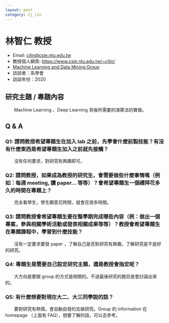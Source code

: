 ```yaml
---
layout: post
category: Cj_lin
---
```


# 林智仁 教授

- Email: cjlin@csie.ntu.edu.tw
- 教授個人網頁: <https://www.csie.ntu.edu.tw/~cjlin/>
- [Machine Learning and Data Mining Group ](https://www.csie.ntu.edu.tw/~cjlin/mlgroup/)
- 訪談者：系學會
- 訪談年份：2020

## 研究主題 / 專題內容

&emsp;&emsp;Machine Learning 、Deep Learning 背後所需要的演算法的實做。

## Q & A

### Q1: 請問教授希望專題生在加入 lab 之前，先學會什麼前製技能？有沒有什麼東西是希望專題生加入之前就先接觸？

&emsp;&emsp;沒有任何要求，對研究有興趣即可。

### Q2: 請問教授，如果成為教授的研究生，會需要做些什麼事情嗎（例如：每週 meeting, 讀 paper... 等等）？會希望專題生一個禮拜花多久的時間在專題上？

&emsp;&emsp;完全看學生，學生願意花時間，就會花很多時間。

### Q3: 請問教授會希望專題生要在整學期完成哪些內容（例：做出一個專案，參與相關學術活動或發表相關成果等等）？教授會希望專題生在專題課程中，學習到什麼技能？

&emsp;&emsp;沒有一定要求要發 paper ，了解自己是否對研究有興趣，了解研究是不是好的研究。

### Q4: 專題生是需要自己設定研究主題，還是教授會指定呢？

&emsp;&emsp;大方向是要跟 group 的方式是相關的。不過最後研究的題目是會討論出來的。

### Q5: 有什麼想要對現在大二、大三同學說的話？

&emsp;&emsp;要對研究有熱情，會自動自發的去做研究。Group 的 information 在 homepage （上面有 FAQ），想要了解的話，可以去參考。

